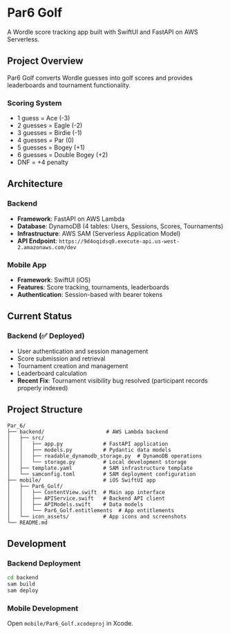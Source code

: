 # Par6 Golf

A Wordle score tracking app built with SwiftUI and FastAPI on AWS Serverless.

## Project Overview

Par6 Golf converts Wordle guesses into golf scores and provides leaderboards and tournament functionality.

### Scoring System
- 1 guess = Ace (-3)
- 2 guesses = Eagle (-2) 
- 3 guesses = Birdie (-1)
- 4 guesses = Par (0)
- 5 guesses = Bogey (+1)
- 6 guesses = Double Bogey (+2)
- DNF = +4 penalty

## Architecture

### Backend
- **Framework**: FastAPI on AWS Lambda
- **Database**: DynamoDB (4 tables: Users, Sessions, Scores, Tournaments)
- **Infrastructure**: AWS SAM (Serverless Application Model)
- **API Endpoint**: `https://9d4oqidsq0.execute-api.us-west-2.amazonaws.com/dev`

### Mobile App
- **Framework**: SwiftUI (iOS)
- **Features**: Score tracking, tournaments, leaderboards
- **Authentication**: Session-based with bearer tokens

## Current Status

### Backend (✅ Deployed)
- User authentication and session management
- Score submission and retrieval
- Tournament creation and management
- Leaderboard calculation
- **Recent Fix**: Tournament visibility bug resolved (participant records properly indexed)

## Project Structure

```
Par_6/
├── backend/                    # AWS Lambda backend
│   ├── src/
│   │   ├── app.py             # FastAPI application
│   │   ├── models.py          # Pydantic data models
│   │   ├── readable_dynamodb_storage.py  # DynamoDB operations
│   │   └── storage.py         # Local development storage
│   ├── template.yaml          # SAM infrastructure template
│   └── samconfig.toml         # SAM deployment configuration
├── mobile/                    # iOS SwiftUI app
│   ├── Par6_Golf/
│   │   ├── ContentView.swift  # Main app interface
│   │   ├── APIService.swift   # Backend API client
│   │   ├── APIModels.swift    # Data models
│   │   └── Par6_Golf.entitlements  # App entitlements
│   └── icon_assets/           # App icons and screenshots
└── README.md
```

## Development

### Backend Deployment
```bash
cd backend
sam build
sam deploy
```

### Mobile Development
Open `mobile/Par6_Golf.xcodeproj` in Xcode.
